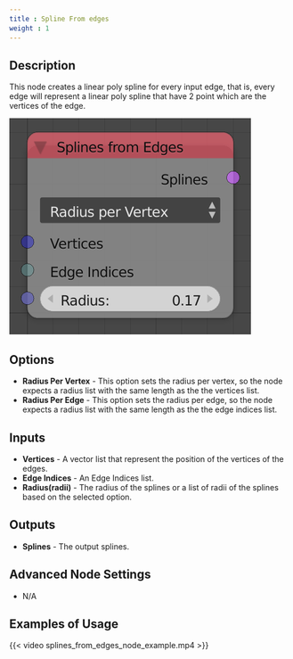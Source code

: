 ```yaml
---
title : Spline From edges
weight : 1
---
```


## Description

This node creates a linear poly spline for every input edge, that is,
every edge will represent a linear poly spline that have 2 point which
are the vertices of the edge.

![image](splines_from_edges_node.png)

## Options

- **Radius Per Vertex** - This option sets the radius per vertex, so
    the node expects a radius list with the same length as the the
    vertices list.
- **Radius Per Edge** - This option sets the radius per edge, so the
    node expects a radius list with the same length as the the edge
    indices list.

## Inputs

- **Vertices** - A vector list that represent the position of the
    vertices of the edges.
- **Edge Indices** - An Edge Indices list.
- **Radius(radii)** - The radius of the splines or a list of radii of
    the splines based on the selected option.

## Outputs

- **Splines** - The output splines.

## Advanced Node Settings

- N/A

## Examples of Usage

{{< video splines_from_edges_node_example.mp4 >}}
